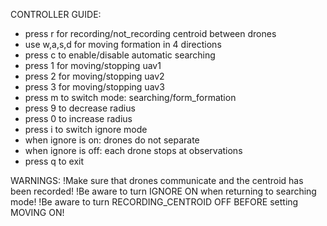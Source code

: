 CONTROLLER GUIDE:
- press r for recording/not_recording centroid between drones
- use w,a,s,d for moving formation in 4 directions 
- press c to enable/disable automatic searching
- press 1 for moving/stopping uav1
- press 2 for moving/stopping uav2
- press 3 for moving/stopping uav3
- press m to switch mode: searching/form_formation
- press 9 to decrease radius
- press 0 to increase radius
- press i to switch ignore mode
- when ignore is on: drones do not separate 
- when ignore is off: each drone stops at observations
- press q to exit

WARNINGS:
!Make sure that drones communicate and the centroid has been recorded!
!Be aware to turn IGNORE ON when returning to searching mode!
!Be aware to turn RECORDING_CENTROID OFF BEFORE setting MOVING ON!


       